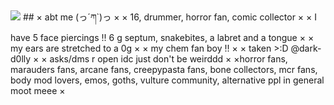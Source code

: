 <img src="https://i.postimg.cc/Fz2spXz3/IMG-7109.png">
## × abt me (っ´ཀ`)っ ×
× 16, drummer, horror fan, comic collector ×
× I have 5 face piercings !! 6 g septum, snakebites, a labret and a tongue × 
× my ears are stretched to a 0g ×
× my chem fan boy !! ×
× taken >:D @dark-d0lly ×
× asks/dms r open idc just don't be weirddd ×
×horror fans, marauders fans, arcane fans, creepypasta fans, bone collectors, mcr fans, body mod lovers, emos, goths, vulture community, alternative ppl in general moot meee ×
